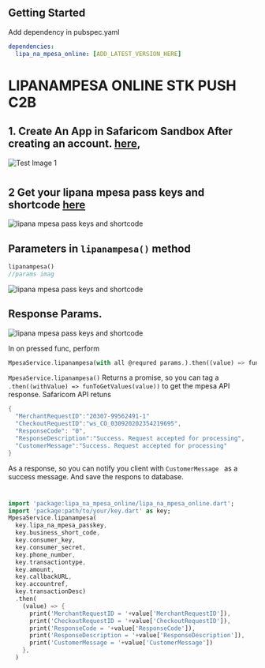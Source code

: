 ## Getting Started

Add dependency in pubspec.yaml

```yaml
dependencies:
  lipa_na_mpesa_online: [ADD_LATEST_VERSION_HERE]
```

# LIPANAMPESA ONLINE STK PUSH C2B

## 1. Create An App in Safaricom Sandbox After creating an account. [here](https://developer.safaricom.co.ke/),

![Test Image 1](./img/createapp.jpg)

#

## 2 Get your lipana mpesa pass keys and shortcode [here]()

![lipana mpesa pass keys and shortcode](./img/lnmpseapasskeynashortcode.jpg)

## Parameters in `lipanampesa()` method

```dart
lipanampesa()
//params imag

```

![lipana mpesa pass keys and shortcode](./img/requestparams.png)

## Response Params.

![lipana mpesa pass keys and shortcode](./img/responseparams.png)

In on pressed func, perform

```dart
MpesaService.lipanampesa(with all @requred params.).then((value) => funTogetValue(value))

```

```MpesaService.lipanampesa()``` Returns a promise, so you can tag a ```.then((withValue) => funToGetValues(value))``` to get the mpesa API response.
Safaricom API retuns 

```dart
{
  "MerchantRequestID":"20307-99562491-1"
  "CheckoutRequestID":"ws_CO_030920202354219695",
  "ResponseCode": "0",
  "ResponseDescription":"Success. Request accepted for processing",
  "CustomerMessage":"Success. Request accepted for processing"
}

```
As a response, so you can notify you client with ```CustomerMessage ``` as a success message.
And save the respons to database.
#

```dart
import 'package:lipa_na_mpesa_online/lipa_na_mpesa_online.dart';
import 'package:path/to/your/key.dart' as key;
MpesaService.lipanampesa(
  key.lipa_na_mpesa_passkey,
  key.business_short_code,
  key.consumer_key,
  key.consumer_secret,
  key.phone_number,
  key.transactiontype,
  key.amount,
  key.callbackURL,
  key.accountref,
  key.transactionDesc)
  .then(
    (value) => {
      print('MerchantRequestID = '+value['MerchantRequestID']),
      print('CheckoutRequestID = '+value['CheckoutRequestID']),
      print('ResponseCode = '+value['ResponseCode']),
      print('ResponseDescription = '+value['ResponseDescription']),
      print('CustomerMessage = '+value['CustomerMessage'])
    },
  )

```
